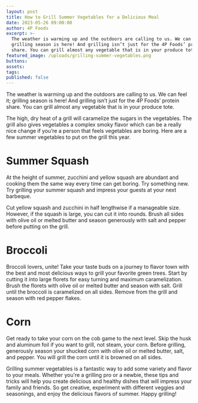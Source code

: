 ```yaml
---
layout: post
title: How to Grill Summer Vegetables for a Delicious Meal
date: 2023-05-26 09:00:00
author: 4P Foods
excerpt: >-
  The weather is warming up and the outdoors are calling to us. We can feel it;
  grilling season is here! And grilling isn’t just for the 4P Foods’ protein
  share. You can grill almost any vegetable that is in your produce tote.
featured_image: /uploads/grilling-summer-vegetables.png
buttons:
assets:
tags:
published: false
---
```

<div class="editable"><p>The weather is warming up and the outdoors are calling to us. We can feel it; grilling season is here! And grilling isn’t just for the 4P Foods’ protein share. You can grill almost any vegetable that is in your produce tote.</p><p>The high, dry heat of a grill will caramelize the sugars in the vegetables. The grill also gives vegetables a complex smoky flavor which can be a really nice change if you’re a person that feels vegetables are boring. Here are a few summer vegetables to put on the grill this year.</p><h1><strong>Summer Squash</strong></h1><p>At the height of summer, zucchini and yellow squash are abundant and cooking them the same way every time can get boring. Try something new. Try grilling your summer squash and impress your guests at your next barbeque.&nbsp;</p><p>Cut yellow squash and zucchini in half lengthwise if a manageable size. However, if the squash is large, you can cut it into rounds. Brush all sides with olive oil or melted butter and season generously with salt and pepper before putting on the grill.</p><h1><strong>Broccoli&nbsp;</strong></h1><p>Broccoli lovers, unite! Take your taste buds on a journey to flavor town with the best and most delicious ways to grill your favorite green trees. Start by cutting it into large florets for easy turning and maximum caramelization. Brush the florets with olive oil or melted butter and season with salt. Grill until the broccoli is caramelized on all sides. Remove from the grill and season with red pepper flakes.</p><h1><strong>Corn</strong></h1><p>Get ready to take your corn on the cob game to the next level. Skip the husk and aluminum foil if you want to grill, not steam, your corn. Before grilling, generously season your shucked corn with olive oil or melted butter, salt, and pepper. You will grill the corn until it is browned on all sides.</p><p>Grilling summer vegetables is a fantastic way to add some variety and flavor to your meals. Whether you're a grilling pro or a newbie, these tips and tricks will help you create delicious and healthy dishes that will impress your family and friends. So get creative, experiment with different veggies and seasonings, and enjoy the delicious flavors of summer. Happy grilling!</p></div>
